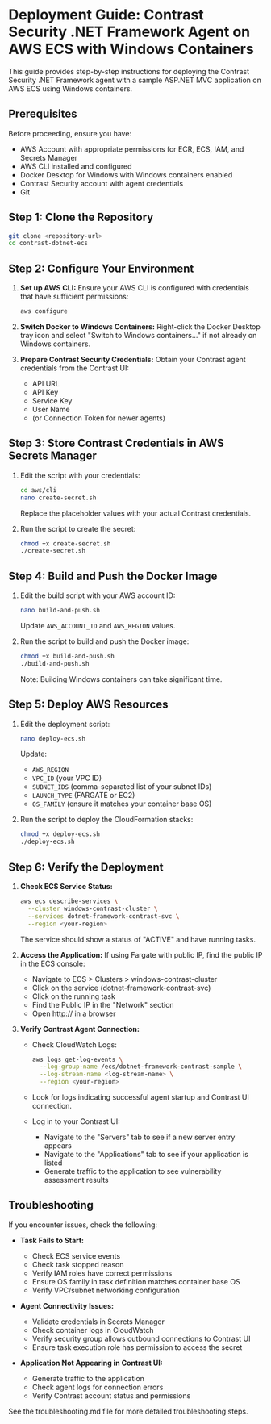 # Deployment Guide: Contrast Security .NET Framework Agent on AWS ECS with Windows Containers

This guide provides step-by-step instructions for deploying the Contrast Security .NET Framework agent with a sample ASP.NET MVC application on AWS ECS using Windows containers.

## Prerequisites

Before proceeding, ensure you have:

- AWS Account with appropriate permissions for ECR, ECS, IAM, and Secrets Manager
- AWS CLI installed and configured
- Docker Desktop for Windows with Windows containers enabled
- Contrast Security account with agent credentials
- Git

## Step 1: Clone the Repository

```bash
git clone <repository-url>
cd contrast-dotnet-ecs
```

## Step 2: Configure Your Environment

1. **Set up AWS CLI:**
   Ensure your AWS CLI is configured with credentials that have sufficient permissions:
   ```bash
   aws configure
   ```

2. **Switch Docker to Windows Containers:**
   Right-click the Docker Desktop tray icon and select "Switch to Windows containers..." if not already on Windows containers.

3. **Prepare Contrast Security Credentials:**
   Obtain your Contrast agent credentials from the Contrast UI:
   - API URL
   - API Key
   - Service Key
   - User Name
   - (or Connection Token for newer agents)

## Step 3: Store Contrast Credentials in AWS Secrets Manager

1. Edit the script with your credentials:
   ```bash
   cd aws/cli
   nano create-secret.sh
   ```
   Replace the placeholder values with your actual Contrast credentials.

2. Run the script to create the secret:
   ```bash
   chmod +x create-secret.sh
   ./create-secret.sh
   ```

## Step 4: Build and Push the Docker Image

1. Edit the build script with your AWS account ID:
   ```bash
   nano build-and-push.sh
   ```
   Update `AWS_ACCOUNT_ID` and `AWS_REGION` values.

2. Run the script to build and push the Docker image:
   ```bash
   chmod +x build-and-push.sh
   ./build-and-push.sh
   ```
   Note: Building Windows containers can take significant time.

## Step 5: Deploy AWS Resources

1. Edit the deployment script:
   ```bash
   nano deploy-ecs.sh
   ```
   Update:
   - `AWS_REGION`
   - `VPC_ID` (your VPC ID)
   - `SUBNET_IDS` (comma-separated list of your subnet IDs)
   - `LAUNCH_TYPE` (FARGATE or EC2)
   - `OS_FAMILY` (ensure it matches your container base OS)

2. Run the script to deploy the CloudFormation stacks:
   ```bash
   chmod +x deploy-ecs.sh
   ./deploy-ecs.sh
   ```

## Step 6: Verify the Deployment

1. **Check ECS Service Status:**
   ```bash
   aws ecs describe-services \
     --cluster windows-contrast-cluster \
     --services dotnet-framework-contrast-svc \
     --region <your-region>
   ```
   The service should show a status of "ACTIVE" and have running tasks.

2. **Access the Application:**
   If using Fargate with public IP, find the public IP in the ECS console:
   - Navigate to ECS > Clusters > windows-contrast-cluster
   - Click on the service (dotnet-framework-contrast-svc)
   - Click on the running task
   - Find the Public IP in the "Network" section
   - Open http://<public-ip> in a browser

3. **Verify Contrast Agent Connection:**
   - Check CloudWatch Logs:
     ```bash
     aws logs get-log-events \
       --log-group-name /ecs/dotnet-framework-contrast-sample \
       --log-stream-name <log-stream-name> \
       --region <your-region>
     ```
   - Look for logs indicating successful agent startup and Contrast UI connection.

   - Log in to your Contrast UI:
     - Navigate to the "Servers" tab to see if a new server entry appears
     - Navigate to the "Applications" tab to see if your application is listed
     - Generate traffic to the application to see vulnerability assessment results

## Troubleshooting

If you encounter issues, check the following:

- **Task Fails to Start:**
  - Check ECS service events
  - Check task stopped reason
  - Verify IAM roles have correct permissions
  - Ensure OS family in task definition matches container base OS
  - Verify VPC/subnet networking configuration

- **Agent Connectivity Issues:**
  - Validate credentials in Secrets Manager
  - Check container logs in CloudWatch
  - Verify security group allows outbound connections to Contrast UI
  - Ensure task execution role has permission to access the secret

- **Application Not Appearing in Contrast UI:**
  - Generate traffic to the application
  - Check agent logs for connection errors
  - Verify Contrast account status and permissions

See the troubleshooting.md file for more detailed troubleshooting steps.
